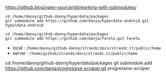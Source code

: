 https://github.blog/open-source/git/working-with-submodules/

```
cd /home/danny/github-danny/hyperdata/packages
git submodule add https://github.com/danja/hyperdata-android.git hyperdata-android

cd /home/danny/github-danny/hyperdata/packages
git submodule add https://github.com/danja/farelo.git farelo
```

- local : `/home/danny/github-danny/strandz/docs/strandz.it/public/home`
- server : `/home/github/strandz/docs/strandz.it/public/home`

cd /home/danny/github-danny/hyperdata/packages
git submodule add https://github.com/danja/progressive-scraper.git progressive-scraper
